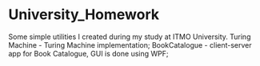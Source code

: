 # University_Homework
Some simple utilities I created during my study at ITMO University.
Turing Machine - Turing Machine implementation;
BookCatalogue - client-server app for Book Catalogue, GUI is done using WPF;
